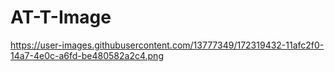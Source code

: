 # AT-T-Image
https://user-images.githubusercontent.com/13777349/172319432-11afc2f0-14a7-4e0c-a6fd-be480582a2c4.png
